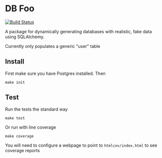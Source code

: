 # DB Foo

[![Build Status](https://travis-ci.org/konstantinfarrell/dbfoo.svg?branch=master)](https://travis-ci.org/konstantinfarrell/dbfoo)

A package for dynamically generating databases
with realistic, fake data using SQLAlchemy.

Currently only populates a generic "user" table

## Install

First make sure you have Postgres installed. Then

    make init

## Test

Run the tests the standard way

    make test

Or run with line coverage

    make coverage

You will need to configure a webpage to point to
`htmlcov/index.html` to see coverage reports


